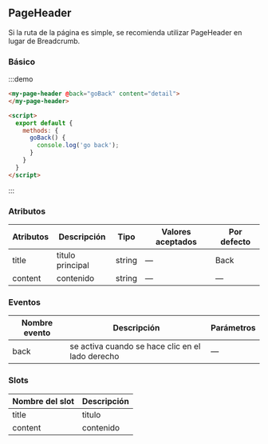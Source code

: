 ## PageHeader

Si la ruta de la página es simple, se recomienda utilizar  PageHeader en lugar de Breadcrumb.

### Básico

:::demo
```html
<my-page-header @back="goBack" content="detail">
</my-page-header>

<script>
  export default {
    methods: {
      goBack() {
        console.log('go back');
      }
    }
  }
</script>
```
:::

### Atributos
| Atributos | Descripción | Tipo   | Valores aceptados | Por defecto |
|---------- |-------------- |---------- |------------------------------ | ------ |
| title     | titulo principal | string    |  —                            | Back   |
| content   | contenido   | string    |  —                            | —      |

### Eventos
| Nombre evento | Descripción | Parámetros |
|----------- |-------------- |----------- |
| back       | se activa cuando se hace clic en el lado derecho | — |

### Slots
| Nombre del slot | Descripción |
| --------------- | ----------- |
| title           | titulo      |
| content         | contenido   |
